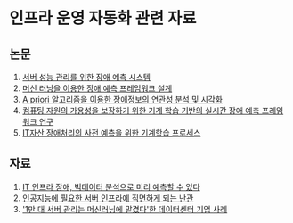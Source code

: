 인프라 운영 자동화 관련 자료
===============================
논문
----
1. [서버 성능 관리를 위한 장애 예측 시스템](https://github.com/bulgemi/ITOA/blob/master/A_Prediction_System_for_Server_Performance_Management.md)
2. [머신 러닝을 이용한 장애 예측 프레임워크 설계](https://github.com/bulgemi/ITOA/blob/master/System_Failure_Prediction_Framework_Using_Machine_Learning_Algorithm.md)
3. [A priori 알고리즘을 이용한 장애정보의 연관성 분석 및 시각화](https://github.com/bulgemi/ITOA/blob/master/Association_Analysis_and_Visualization_of_Fault_Inforamtion_using_A_priori_Algorithm.md)
4. [컴퓨팅 자원의 가용성을 보장하기 위한 기계 학습 기반의 실시간 장애 예측 프레임워크 연구](https://github.com/bulgemi/ITOA/blob/master/A_Study_on_the_Real-time_Failure_Prediction_Framework_based_on_Machine_Learning_to_Ensure_Availability_of_Computing_Resources.md)
5. [IT자산 장애처리의 사전 예측을 위한 기계학습 프로세스](https://github.com/bulgemi/ITOA/blob/master/Machine_Learning_Process_for_the_Prediction_of_the_IT_Asset_Fault_Recovery.md)

자료
----

1. [IT 인프라 장애, 빅데이터 분석으로 미리 예측할 수 있다](https://github.com/bulgemi/ITOA/blob/master/LG_CNS_20150528.md)
2. [인공지능에 필요한 서버 인프라에 직면하게 되는 난관](https://github.com/bulgemi/ITOA/blob/master/IDC_201709.md)
3. ['1만 대 서버 관리는 머신러닝에 맡겼다'한 데이터센터 기업 사례](https://github.com/bulgemi/ITOA/blob/master/ciokorea_20190712.md)
